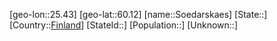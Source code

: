 ﻿---
location: [60.12,25.43]
type: City
tags:
- geo/City


SpocWebEntityId: 34725
isDeleted: false
confidential: public

---
[geo-lon::25.43]
[geo-lat::60.12]
[name::Soedarskaes]
[State::]
[Country::[Finland](geo/Continent/Europe/Finland.md)]
[StateId::]
[Population::]
[Unknown::]

